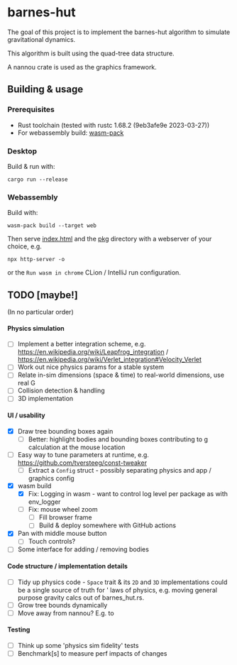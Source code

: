 # barnes-hut

The goal of this project is to implement the barnes-hut algorithm to simulate gravitational dynamics.

This algorithm is built using the quad-tree data structure.

A nannou crate is used as the graphics framework.

## Building & usage

### Prerequisites

- Rust toolchain (tested with rustc 1.68.2 (9eb3afe9e 2023-03-27))
- For webassembly build: [wasm-pack](https://rustwasm.github.io/wasm-pack/installer/)

### Desktop

Build & run with:

```shell
cargo run --release
```

### Webassembly

Build with:

```shell
wasm-pack build --target web
```

Then serve [index.html](./index.html) and the [pkg](./pkg) directory with a webserver of your choice, e.g.

```shell
npx http-server -o
```

or the `Run wasm in chrome` CLion / IntelliJ run configuration.

## TODO [maybe!]

(In no particular order)

#### Physics simulation

- [ ] Implement a better integration scheme,
  e.g. https://en.wikipedia.org/wiki/Leapfrog_integration / https://en.wikipedia.org/wiki/Verlet_integration#Velocity_Verlet
- [ ] Work out nice physics params for a stable system
- [ ] Relate in-sim dimensions (space & time) to real-world dimensions, use real G
- [ ] Collision detection & handling
- [ ] 3D implementation

#### UI / usability

- [X] Draw tree bounding boxes again
    - [ ] Better: highlight bodies and bounding boxes contributing to g calculation at the mouse location
- [ ] Easy way to tune parameters at runtime, e.g. https://github.com/tversteeg/const-tweaker
    - [ ] Extract a `Config` struct - possibly separating physics and app / graphics config
- [X] wasm build
    - [X] Fix: Logging in wasm - want to control log level per package as with env_logger
    - [ ] Fix: mouse wheel zoom
        - [ ] Fill browser frame
        - [ ] Build & deploy somewhere with GitHub actions
- [X] Pan with middle mouse button
    - [ ] Touch controls?
- [ ] Some interface for adding / removing bodies

#### Code structure / implementation details

- [ ] Tidy up physics code - `Space` trait & its `2D` and `3D` implementations could be a single source of truth for '
  laws of physics, e.g. moving general purpose gravity calcs out of barnes_hut.rs.
- [ ] Grow tree bounds dynamically
- [ ] Move away from nannou? E.g. to

#### Testing

- [ ] Think up some 'physics sim fidelity' tests
- [ ] Benchmark[s] to measure perf impacts of changes

